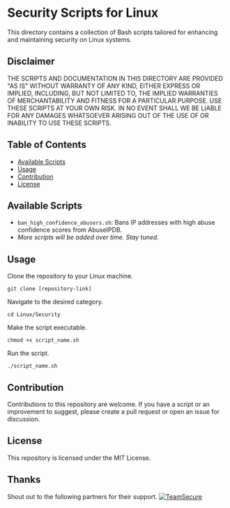 # Security Scripts for Linux

This directory contains a collection of Bash scripts tailored for enhancing and maintaining security on Linux systems.

## Disclaimer

THE SCRIPTS AND DOCUMENTATION IN THIS DIRECTORY ARE PROVIDED "AS IS" WITHOUT WARRANTY OF ANY KIND, EITHER EXPRESS OR IMPLIED, INCLUDING, BUT NOT LIMITED TO, THE IMPLIED WARRANTIES OF MERCHANTABILITY AND FITNESS FOR A PARTICULAR PURPOSE. USE THESE SCRIPTS AT YOUR OWN RISK. IN NO EVENT SHALL WE BE LIABLE FOR ANY DAMAGES WHATSOEVER ARISING OUT OF THE USE OF OR INABILITY TO USE THESE SCRIPTS.

## Table of Contents 

- [Available Scripts](#available-scripts)
- [Usage](#usage)
- [Contribution](#contribution)
- [License](#license)

## Available Scripts

- `ban_high_confidence_abusers.sh`: Bans IP addresses with high abuse confidence scores from AbuseIPDB.
- _More scripts will be added over time. Stay tuned._

## Usage
Clone the repository to your Linux machine.

```git clone [repository-link]```

Navigate to the desired category.

```cd Linux/Security```

Make the script executable.

```chmod +x script_name.sh```

Run the script.

```./script_name.sh```

## Contribution
Contributions to this repository are welcome. If you have a script or an improvement to suggest, please create a pull request or open an issue for discussion.

## License
This repository is licensed under the MIT License.

## Thanks
Shout out to the following partners for their support.
[![TeamSecure](https://teamsecure.io/dist/img/logo.small.png?01)](https://teamsecure.io/)
